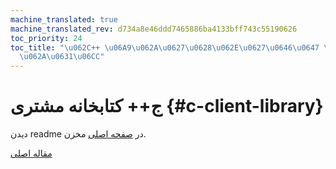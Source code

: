 ```yaml
---
machine_translated: true
machine_translated_rev: d734a8e46ddd7465886ba4133bff743c55190626
toc_priority: 24
toc_title: "\u062C++ \u06A9\u062A\u0627\u0628\u062E\u0627\u0646\u0647 \u0645\u0634\
  \u062A\u0631\u06CC"
---
```


# ج++ کتابخانه مشتری {#c-client-library}

دیدن readme در [صفحه اصلی](https://github.com/ClickHouse/clickhouse-cpp) مخزن.

[مقاله اصلی](https://clickhouse.tech/docs/en/interfaces/cpp/) <!--hide-->
